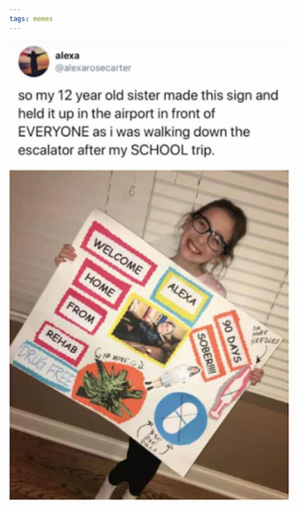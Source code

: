 ```yaml
---
tags: memes
---
```


![sister](https://raw.githubusercontent.com/muneer78/muneer78.github.io/master/images/rehab.jpeg)



